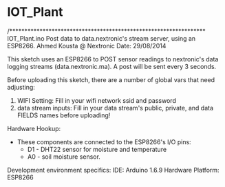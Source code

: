 # IOT_Plant

/*****************************************************************
IOT_Plant.ino
Post data to data.nextronic's  stream server, using
an ESP8266.
Ahmed Kousta @ Nextronic
Date:  29/08/2014

This sketch uses an ESP8266 to POST sensor readings to 
nextronic's data logging streams (data.nextronic.ma). 
A post will be sent every 3 seconds.

Before uploading this sketch, there are a number of global vars
that need adjusting:
  1. WIFI Setting: Fill in your wifi network ssid and password 
  2. data stream inputs: Fill in your data stream's public, private, and 
     data FIELDS names before uploading!

Hardware Hookup:
  * These components are connected to the ESP8266's I/O pins:
    * D1 - DHT22 sensor for moisture and temperature
    * A0 - soil moisture sensor.

Development environment specifics:
    IDE: Arduino 1.6.9
    Hardware Platform: ESP8266


